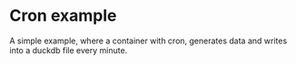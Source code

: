 # Cron example

A simple example, where a container with cron, generates data and writes into a duckdb file every minute.
